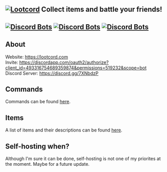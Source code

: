 [![Lootcord](https://cdn.discordapp.com/attachments/454163538886524928/544634630058541094/lc_logo.png)](https://discordapp.com/oauth2/authorize?client_id=493316754689359874&permissions=519232&scope=bot)
Collect items and battle your friends!
---
[![Discord Bots](https://discordbots.org/api/widget/lib/493316754689359874.svg)](https://discordbots.org/bot/493316754689359874) [![Discord Bots](https://discordbots.org/api/widget/upvotes/493316754689359874.svg)](https://discordbots.org/bot/493316754689359874) [![Discord Bots](https://discordbots.org/api/widget/servers/493316754689359874.svg)](https://discordbots.org/bot/493316754689359874)
---
## About
Website: https://lootcord.com<br>
Invite: https://discordapp.com/oauth2/authorize?client_id=493316754689359874&permissions=519232&scope=bot<br>
Discord Server: https://discord.gg/7XNbdzP<br>

## Commands
Commands can be found [here](https://lootcord.com/commands).

## Items
A list of items and their descriptions can be found [here](https://lootcord.com/items).

## Self-hosting when?
Although I'm sure it can be done, self-hosting is not one of my priorites at the moment. Maybe for a future update.
